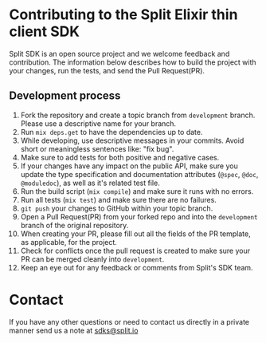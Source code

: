 # Contributing to the Split Elixir thin client SDK

Split SDK is an open source project and we welcome feedback and contribution. The information below describes how to build the project with your changes, run the tests, and send the Pull Request(PR).

## Development process

1. Fork the repository and create a topic branch from `development` branch. Please use a descriptive name for your branch.
2. Run `mix deps.get` to have the dependencies up to date.
3. While developing, use descriptive messages in your commits. Avoid short or meaningless sentences like: "fix bug".
4. Make sure to add tests for both positive and negative cases.
5. If your changes have any impact on the public API, make sure you update the type specification and documentation attributes (`@spec`, `@doc`, `@moduledoc`), as well as it's related test file.
6. Run the build script (`mix compile`) and make sure it runs with no errors.
7. Run all tests (`mix test`) and make sure there are no failures.
8. `git push` your changes to GitHub within your topic branch.
9. Open a Pull Request(PR) from your forked repo and into the `development` branch of the original repository.
10. When creating your PR, please fill out all the fields of the PR template, as applicable, for the project.
11. Check for conflicts once the pull request is created to make sure your PR can be merged cleanly into `development`.
12. Keep an eye out for any feedback or comments from Split's SDK team.

# Contact

If you have any other questions or need to contact us directly in a private manner send us a note at sdks@split.io
